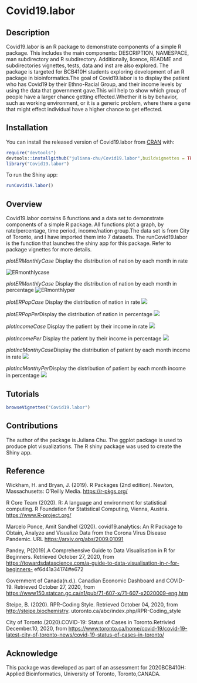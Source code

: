
<!-- README.md is generated from README.Rmd. Please edit that file -->

# Covid19.labor

<!-- badges: start -->

<!-- badges: end -->

## Description

Covid19.labor is an R package to demonstrate components of a simple R
package. This includes the main components: DESCRIPTION, NAMESPACE, man
subdirectory and R subdirectory. Additionally, licence, README and
subdirectories vignettes, tests, data and inst are also explored. The
package is targeted for BCB410H students exploring development of an R
package in bioinformatics.The goal of Covid19.labor is to display the
patient who has Covid19 by their Ethno-Racial Group, and their income
levels by using the data that government gave.This will help to show
which group of people have a larger chance getting effected.Whether it
is by behavior, such as working environment, or it is a generic problem,
where there a gene that might effect individual have a higher chance to
get effected.

## Installation

You can install the released version of Covid19.labor from
[CRAN](https://CRAN.R-project.org) with:

``` r
require("devtools")
devtools::installgithub("juliana-chu/Covid19.labor",buildvignettes = TRUE)
library("Covid19.labor")
```

To run the Shiny app:

``` r
runCovid19.labor()
```

## Overview

Covid19.labor contains 6 functions and a data set to demonstrate
components of a simple R package. All functions plot a graph, by
rate/percentage, time period, income/nation group.The data set is from
City of Toronto, and I have imported them into 7 datasets. The
runCovid19.labor is the function that launches the shiny app for this
package. Refer to package vignettes for more details.

*plotERMonthlyCase* Display the distribution of nation by each month in
rate

![ERmonthlycase](./extradata/ERmonthlycase.png)

*plotERMonthlyCase* Display the distribution of nation by each month in
percentage ![ERmonthlyper](./extradata/ERmonthyper.png)

*plotERPopCase* Display the distribution of nation in rate
![](./extradata/ERPcase.png)

*plotERPopPer*Display the distribution of nation in percentage
![](./extradata/ERPP.png)

*plotIncomeCase* Display the patient by their income in rate
![](./extradata/incomecase.png)

*plotIncomePer* Display the patient by their income in percentage
![](./extradata/incomeper.png)

*plotIncMonthyCase*Display the distribution of patient by each month
income in rate ![](./extradata/IncMonthlycase.png)

*plotIncMonthyPer*Display the distribution of patient by each month
income in percentage ![](./extradata/IncMonthPer.png)

## Tutorials

``` r
browseVignettes("Covid19.labor")
```

## Contributions

The author of the package is Juliana Chu. The ggplot package is used to
produce plot visualizations. The R shiny package was used to create the
Shiny app.

## Reference

Wickham, H. and Bryan, J. (2019). R Packages (2nd edition). Newton,
Massachusetts: O’Reilly Media. <https://r-pkgs.org/>

R Core Team (2020). R: A language and environment for statistical
computing. R Foundation for Statistical Computing, Vienna, Austria.
<https://www.R-project.org/>

Marcelo Ponce, Amit Sandhel (2020). covid19.analytics: An R Package to
Obtain, Analyze and Visualize Data from the Corona Virus Disease
Pandemic. URL <https://arxiv.org/abs/2009.01091>

Pandey, P(2019).A Comprehensive Guide to Data Visualisation in R for
Beginners. Retrieved October 27, 2020, from
<https://towardsdatascience.com/a-guide-to-data-visualisation-in-r-for-beginners->
ef6d41a34174\#e672

Government of Canada(n.d.). Canadian Economic Dashboard and COVID-19.
Retrieved October 27, 2020, from
<https://www150.statcan.gc.ca/n1/pub/71-607-x/71-607-x2020009-eng.htm>

Steipe, B. (2020). RPR-Coding Style. Retrieved October 04, 2020, from
<http://steipe.biochemistry>.
utoronto.ca/abc/index.php/RPR-Coding\_style

City of Toronto.(2020).COVID-19: Status of Cases in Toronto.Retrivied
December.10, 2020, from
<https://www.toronto.ca/home/covid-19/covid-19-latest-city-of-toronto-news/covid-19-status-of-cases-in-toronto/>

## Acknowledge

This package was developed as part of an assessment for 2020BCB410H:
Applied Bioinformatics, University of Toronto, Toronto,CANADA.
